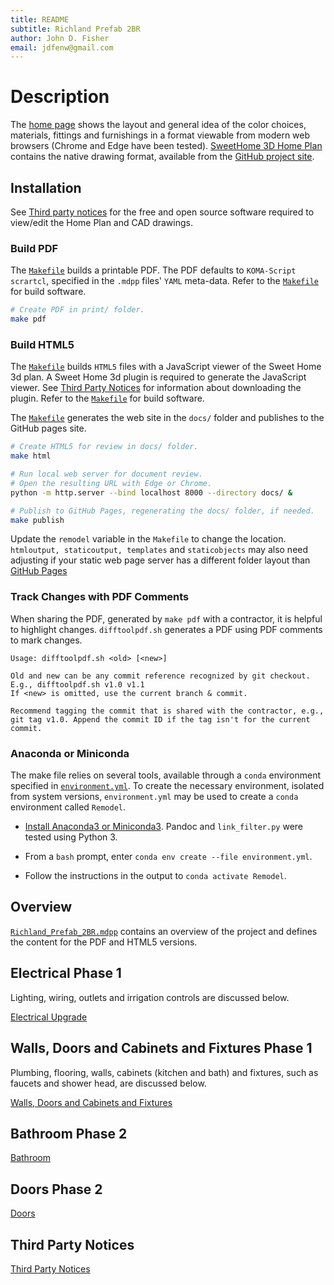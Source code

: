 ```yaml
---
title: README
subtitle: Richland Prefab 2BR
author: John D. Fisher
email: jdfenw@gmail.com
---
```


# Description

The [home page](https://jfishe.github.io/Richland_prefab_2br/) shows the layout
and general idea of the color choices, materials, fittings and furnishings in
a format viewable from modern web browsers (Chrome and Edge have been tested).
[SweetHome 3D Home Plan](Home_Plan.sh3d) contains the native drawing format,
available from the
[GitHub project site](https://github.com/jfishe/Richland_prefab_2br "jfishe/Richland_prefab_2br").

## Installation

See [Third party notices](#third-party-notices) for the free and open source
software required to view/edit the Home Plan and CAD drawings.

### Build PDF

The [`Makefile`][makefile] builds a printable PDF. The PDF defaults to
`KOMA-Script` `scrartcl`, specified in the `.mdpp` files' `YAML`
meta-data. Refer to the [`Makefile`][makefile] for build software.

```bash
# Create PDF in print/ folder.
make pdf
```

### Build HTML5

The [`Makefile`][makefile] builds `HTML5` files with a JavaScript viewer of the
Sweet Home 3d plan. A Sweet Home 3d plugin is required to generate the
JavaScript viewer. See [Third Party Notices](#third-party-notices) for
information about downloading the plugin. Refer to the [`Makefile`][makefile]
for build software.

The [`Makefile`][makefile] generates the web site in the `docs/` folder and
publishes to the GitHub pages site.

```bash
# Create HTML5 for review in docs/ folder.
make html

# Run local web server for document review.
# Open the resulting URL with Edge or Chrome.
python -m http.server --bind localhost 8000 --directory docs/ &

# Publish to GitHub Pages, regenerating the docs/ folder, if needed.
make publish
```

Update the `remodel` variable in the `Makefile` to change the location.
`htmloutput, staticoutput, templates` and `staticobjects` may also need
adjusting if your static web page server has a different folder layout than
[GitHub Pages](https://pages.github.com/)

### Track Changes with PDF Comments

When sharing the PDF, generated by `make pdf` with a contractor, it is helpful
to highlight changes. `difftoolpdf.sh` generates a PDF using PDF comments to
mark changes.

```man
Usage: difftoolpdf.sh <old> [<new>]

Old and new can be any commit reference recognized by git checkout.
E.g., difftoolpdf.sh v1.0 v1.1
If <new> is omitted, use the current branch & commit.

Recommend tagging the commit that is shared with the contractor, e.g.,
git tag v1.0. Append the commit ID if the tag isn't for the current commit.
```

### Anaconda or Miniconda

The make file relies on several tools, available through a `conda` environment
specified in [`environment.yml`](environment.yml). To create the necessary
environment, isolated from system versions, `environment.yml` may be used to
create a `conda` environment called `Remodel`.

- [Install Anaconda3 or Miniconda3](https://conda.io/docs/). Pandoc and
  `link_filter.py` were tested using Python 3.
- From a `bash` prompt, enter `conda env create --file environment.yml`.
- Follow the instructions in the output to `conda activate Remodel`.

  <!-- >  TODO:  <17-11-18, JD Fisher>
       > Add installation instructions for Ubuntu make, XeLaTeX, etc.
  <!-- >  TODO:  <09-11-24, JD Fisher>
       > Convert pandoc.css to use:
       > pandoc --print-default-data-file=templates/styles.html
  -->

## Overview

[`Richland_Prefab_2BR.mdpp`](Richland_Prefab_2BR.mdpp) contains an overview of
the project and defines the content for the PDF and HTML5 versions.

## Electrical Phase 1

Lighting, wiring, outlets and irrigation controls are discussed below.

[Electrical Upgrade](Electrical.md)

## Walls, Doors and Cabinets and Fixtures Phase 1

Plumbing, flooring, walls, cabinets (kitchen and bath) and fixtures, such as
faucets and shower head, are discussed below.

[Walls, Doors and Cabinets and Fixtures](Walls_Doors_Cabinets.md)

## Bathroom Phase 2

[Bathroom](Bathroom.md)

## Doors Phase 2

[Doors](Doors_Phase2.md)

## Third Party Notices

[Third Party Notices](THIRD-PARTY-NOTICES.md)

[makefile]: Makefile

